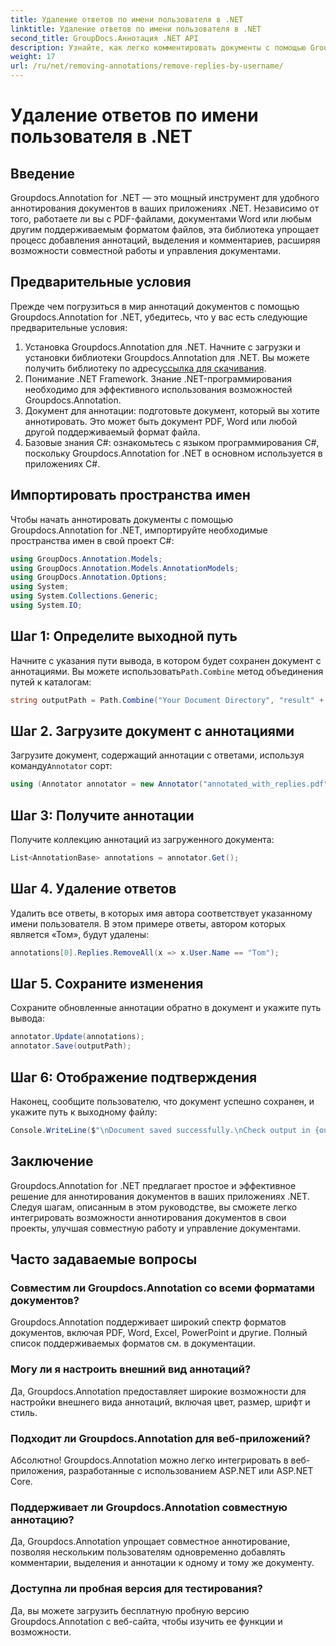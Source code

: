 ```yaml
---
title: Удаление ответов по имени пользователя в .NET
linktitle: Удаление ответов по имени пользователя в .NET
second_title: GroupDocs.Аннотация .NET API
description: Узнайте, как легко комментировать документы с помощью Groupdocs.Annotation для .NET. Улучшите сотрудничество и управление документами с помощью этого мощного инструмента.
weight: 17
url: /ru/net/removing-annotations/remove-replies-by-username/
---
```


# Удаление ответов по имени пользователя в .NET

## Введение
Groupdocs.Annotation for .NET — это мощный инструмент для удобного аннотирования документов в ваших приложениях .NET. Независимо от того, работаете ли вы с PDF-файлами, документами Word или любым другим поддерживаемым форматом файлов, эта библиотека упрощает процесс добавления аннотаций, выделения и комментариев, расширяя возможности совместной работы и управления документами.
## Предварительные условия
Прежде чем погрузиться в мир аннотаций документов с помощью Groupdocs.Annotation for .NET, убедитесь, что у вас есть следующие предварительные условия:
1.  Установка Groupdocs.Annotation для .NET. Начните с загрузки и установки библиотеки Groupdocs.Annotation для .NET. Вы можете получить библиотеку по адресу[ссылка для скачивания](https://releases.groupdocs.com/annotation/net/).
2. Понимание .NET Framework. Знание .NET-программирования необходимо для эффективного использования возможностей Groupdocs.Annotation.
3. Документ для аннотации: подготовьте документ, который вы хотите аннотировать. Это может быть документ PDF, Word или любой другой поддерживаемый формат файла.
4. Базовые знания C#: ознакомьтесь с языком программирования C#, поскольку Groupdocs.Annotation for .NET в основном используется в приложениях C#.

## Импортировать пространства имен
Чтобы начать аннотировать документы с помощью Groupdocs.Annotation for .NET, импортируйте необходимые пространства имен в свой проект C#:
```csharp
using GroupDocs.Annotation.Models;
using GroupDocs.Annotation.Models.AnnotationModels;
using GroupDocs.Annotation.Options;
using System;
using System.Collections.Generic;
using System.IO;
```
## Шаг 1: Определите выходной путь
 Начните с указания пути вывода, в котором будет сохранен документ с аннотациями. Вы можете использовать`Path.Combine` метод объединения путей к каталогам:
```csharp
string outputPath = Path.Combine("Your Document Directory", "result" + Path.GetExtension("input.pdf"));
```
## Шаг 2. Загрузите документ с аннотациями
 Загрузите документ, содержащий аннотации с ответами, используя команду`Annotator` сорт:
```csharp
using (Annotator annotator = new Annotator("annotated_with_replies.pdf"))
```
## Шаг 3: Получите аннотации
Получите коллекцию аннотаций из загруженного документа:
```csharp
List<AnnotationBase> annotations = annotator.Get();
```
## Шаг 4. Удаление ответов
Удалить все ответы, в которых имя автора соответствует указанному имени пользователя. В этом примере ответы, автором которых является «Том», будут удалены:
```csharp
annotations[0].Replies.RemoveAll(x => x.User.Name == "Tom");
```
## Шаг 5. Сохраните изменения
Сохраните обновленные аннотации обратно в документ и укажите путь вывода:
```csharp
annotator.Update(annotations);
annotator.Save(outputPath);
```
## Шаг 6: Отображение подтверждения
Наконец, сообщите пользователю, что документ успешно сохранен, и укажите путь к выходному файлу:
```csharp
Console.WriteLine($"\nDocument saved successfully.\nCheck output in {outputPath}.");
```
## Заключение
Groupdocs.Annotation for .NET предлагает простое и эффективное решение для аннотирования документов в ваших приложениях .NET. Следуя шагам, описанным в этом руководстве, вы сможете легко интегрировать возможности аннотирования документов в свои проекты, улучшая совместную работу и управление документами.
## Часто задаваемые вопросы
### Совместим ли Groupdocs.Annotation со всеми форматами документов?
Groupdocs.Annotation поддерживает широкий спектр форматов документов, включая PDF, Word, Excel, PowerPoint и другие. Полный список поддерживаемых форматов см. в документации.
### Могу ли я настроить внешний вид аннотаций?
Да, Groupdocs.Annotation предоставляет широкие возможности для настройки внешнего вида аннотаций, включая цвет, размер, шрифт и стиль.
### Подходит ли Groupdocs.Annotation для веб-приложений?
Абсолютно! Groupdocs.Annotation можно легко интегрировать в веб-приложения, разработанные с использованием ASP.NET или ASP.NET Core.
### Поддерживает ли Groupdocs.Annotation совместную аннотацию?
Да, Groupdocs.Annotation упрощает совместное аннотирование, позволяя нескольким пользователям одновременно добавлять комментарии, выделения и аннотации к одному и тому же документу.
### Доступна ли пробная версия для тестирования?
Да, вы можете загрузить бесплатную пробную версию Groupdocs.Annotation с веб-сайта, чтобы изучить ее функции и возможности.
